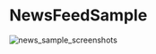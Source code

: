 # NewsFeedSample

![news_sample_screenshots](https://user-images.githubusercontent.com/70762556/178242591-dc20a2b6-21a8-4acd-929f-abcb94988ff6.png)
